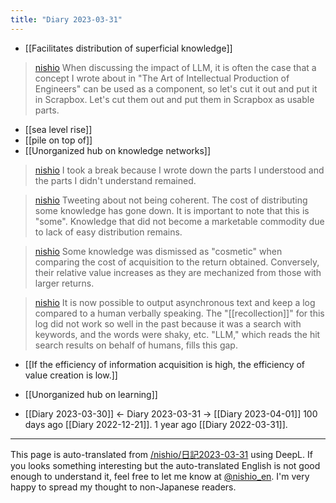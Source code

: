 ```yaml
---
title: "Diary 2023-03-31"
---
```



- [[Facilitates distribution of superficial knowledge]]
> [nishio](https://twitter.com/nishio/status/1641608375527182337) When discussing the impact of LLM, it is often the case that a concept I wrote about in "The Art of Intellectual Production of Engineers" can be used as a component, so let's cut it out and put it in Scrapbox. Let's cut them out and put them in Scrapbox as usable parts.
- [[sea level rise]]
- [[pile on top of]]
- [[Unorganized hub on knowledge networks]]
> [nishio](https://twitter.com/nishio/status/1641663910796472320) I took a break because I wrote down the parts I understood and the parts I didn't understand remained.

> [nishio](https://twitter.com/nishio/status/1641664637472243712) Tweeting about not being coherent.
>  The cost of distributing some knowledge has gone down. It is important to note that this is "some". Knowledge that did not become a marketable commodity due to lack of easy distribution remains.

> [nishio](https://twitter.com/nishio/status/1641665787034501120) Some knowledge was dismissed as "cosmetic" when comparing the cost of acquisition to the return obtained. Conversely, their relative value increases as they are mechanized from those with larger returns.

> [nishio](https://twitter.com/nishio/status/1641668542570582017) It is now possible to output asynchronous text and keep a log compared to a human verbally speaking. The "[[recollection]]" for this log did not work so well in the past because it was a search with keywords, and the words were shaky, etc. "LLM," which reads the hit search results on behalf of humans, fills this gap.

- [[If the efficiency of information acquisition is high, the efficiency of value creation is low.]]

- [[Unorganized hub on learning]]

- [[Diary 2023-03-30]] ← Diary 2023-03-31 → [[Diary 2023-04-01]]
100 days ago [[Diary 2022-12-21]].
1 year ago [[Diary 2022-03-31]].
---
This page is auto-translated from [/nishio/日記2023-03-31](https://scrapbox.io/nishio/日記2023-03-31) using DeepL. If you looks something interesting but the auto-translated English is not good enough to understand it, feel free to let me know at [@nishio_en](https://twitter.com/nishio_en). I'm very happy to spread my thought to non-Japanese readers.